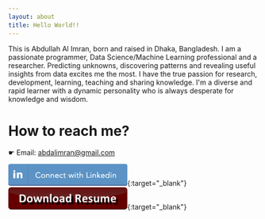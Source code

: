 ```yaml
---
layout: about
title: Hello World!!
---
```

This is Abdullah Al Imran, born and raised in Dhaka, Bangladesh. I am a passionate programmer, Data Science/Machine Learning professional and a researcher. Predicting unknowns, discovering patterns and revealing useful insights from data excites me the most. I have the true passion for research, development, learning, teaching and sharing knowledge. I'm a diverse and rapid learner with a dynamic personality who is always desperate for knowledge and wisdom.

# How to reach me?

☛ Email: [abdalimran@gmail.com](mailto:abdalimran@gmail.com)

[![button alt btn](images/connect-linkedin.png)](https://linkedin.com/in/abdalimran){:target="_blank"}
[![button alt btn](images/download-resume.png)](https://github.com/abdalimran/abdalimran.github.io/tree/master/resume/Abdullah_Al_Imran.pdf){:target="_blank"}